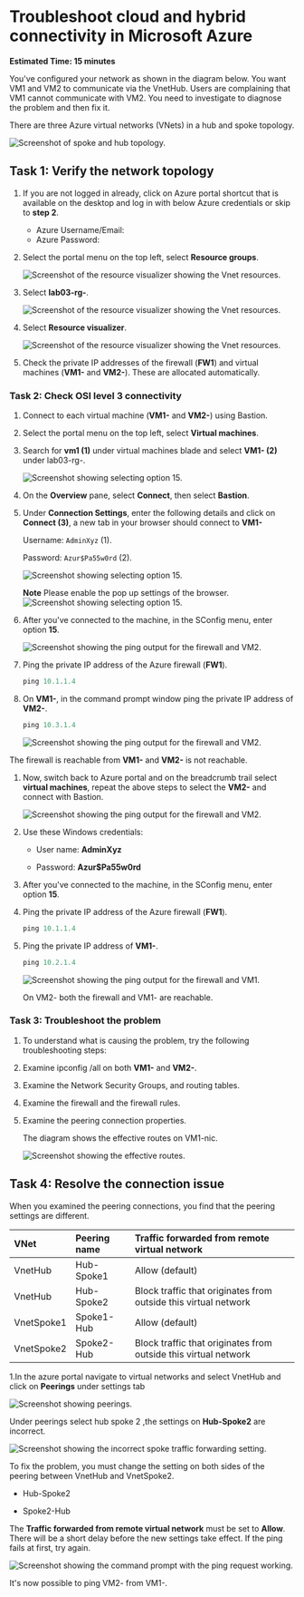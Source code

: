 # Troubleshoot cloud and hybrid connectivity in Microsoft Azure

**Estimated Time: 15 minutes**

You've configured your network as shown in the diagram below. You want VM1 and VM2 to communicate via the VnetHub. Users are complaining that VM1 cannot communicate with VM2. You need to investigate to diagnose the problem and then fix it.

There are three Azure virtual networks (VNets) in a hub and spoke topology.

![Screenshot of spoke and hub topology.](../media/6-spoke-hub-topology.png)

## Task 1: Verify the network topology

1. If you are not logged in already, click on Azure portal shortcut that is available on the desktop and log in with below Azure credentials or skip to **step 2**.
    * Azure Username/Email: <inject key="AzureAdUserEmail"></inject> 
    * Azure Password: <inject key="AzureAdUserPassword"></inject>

1. Select the portal menu on the top left, select **Resource groups**.

   ![Screenshot of the resource visualizer showing the Vnet resources.](../media/mod3-rg.png)

1. Select **lab03-rg-<inject key="Deployment ID" enableCopy="false" />**.

    ![Screenshot of the resource visualizer showing the Vnet resources.](../media/rg.jpg)

1. Select **Resource visualizer**.

   ![Screenshot of the resource visualizer showing the Vnet resources.](../media/mod3-rv1.png)

1. Check the private IP addresses of the firewall (**FW1**) and virtual machines (**VM1-<inject key="Deployment ID" enableCopy="false" />** and **VM2-<inject key="Deployment ID" enableCopy="false" />**). These are allocated automatically.

### Task 2: Check OSI level 3 connectivity

1. Connect to each virtual machine (****VM1-<inject key="Deployment ID" enableCopy="false" />**** and ****VM2-<inject key="Deployment ID" enableCopy="false" />****) using Bastion.

1. Select the portal menu on the top left, select **Virtual machines**.

1. Search for **vm1 (1)** under virtual machines blade and select **VM1-<inject key="Deployment ID" enableCopy="false" /> (2)** under lab03-rg-<inject key="Deployment ID" enableCopy="false" />.

    ![Screenshot showing selecting option 15.](../media/vm.jpg)

1. On the **Overview** pane, select **Connect**, then select **Bastion**.

1. Under **Connection Settings**, enter the following details and click on **Connect (3)**, a new tab in your browser should connect to **VM1-<inject key="Deployment ID" enableCopy="false" />**
 
     Username: `AdminXyz` (1).
     
     Password: `Azur$Pa55w0rd` (2).

    ![Screenshot showing selecting option 15.](../media/mod3-vm1bastion.png)
    
    **Note** Please enable the pop up settings of the browser.
    ![Screenshot showing selecting option 15.](../media/ppmd3.jpg)
    

1. After you've connected to the machine, in the SConfig menu, enter option **15**.

   ![Screenshot showing the ping output for the firewall and VM2.](../media/mod3-sconfig.png)

1. Ping the private IP address of the Azure firewall (**FW1**).

    ```powershell
    ping 10.1.1.4
    ```

1. On **VM1-<inject key="Deployment ID" enableCopy="false" />**, in the command prompt window ping the private IP address of **VM2-<inject key="Deployment ID" enableCopy="false" />**.

    ```powershell
    ping 10.3.1.4
    ```

    ![Screenshot showing the ping output for the firewall and VM2.](../media/mod3-vm1-ping-test.png)

The firewall is reachable from **VM1-<inject key="Deployment ID" enableCopy="false" />** and **VM2-<inject key="Deployment ID" enableCopy="false" />** is not    reachable.

1. Now, switch back to Azure portal and on the breadcrumb trail select **virtual machines**, repeat the above steps to select the **VM2-<inject key="Deployment ID" enableCopy="false" />** and connect with Bastion.

    ![Screenshot showing the ping output for the firewall and VM2.](../media/mod3-vm.png)

1. Use these Windows credentials:

    - User name: **AdminXyz**
    
    - Password: **Azur$Pa55w0rd**

1. After you've connected to the machine, in the SConfig menu, enter option **15**.

1. Ping the private IP address of the Azure firewall (**FW1**).

    ```powershell
    ping 10.1.1.4
    ```

1. Ping the private IP address of **VM1-<inject key="Deployment ID" enableCopy="false" />**.

    ```powershell
    ping 10.2.1.4
    ```

    ![Screenshot showing the ping output for the firewall and VM1.](../media/mod3-vm2-ping-test.png)

    On VM2-<inject key="Deployment ID" enableCopy="false" /> both the firewall and VM1-<inject key="Deployment ID" enableCopy="false" /> are reachable.

### Task 3: Troubleshoot the problem

1. To understand what is causing the problem, try the following troubleshooting steps:

1. Examine ipconfig /all on both **VM1-<inject key="Deployment ID" enableCopy="false" />** and **VM2-<inject key="Deployment ID" enableCopy="false" />**.

1. Examine the Network Security Groups, and routing tables.

1. Examine the firewall and the firewall rules.

1. Examine the peering connection properties.

    The diagram shows the effective routes on VM1-nic.

    ![Screenshot showing the effective routes.](../media/mod3-nic.png)

## Task 4: Resolve the connection issue

When you examined the peering connections, you find that the peering settings are different.

| **VNet**| **Peering name**| **Traffic forwarded from remote virtual network**|
| :--- | :--- | :--- |
| VnetHub| Hub-Spoke1| Allow (default)|
| VnetHub| Hub-Spoke2| Block traffic that originates from outside this virtual network|
| VnetSpoke1| Spoke1-Hub| Allow (default)|
| VnetSpoke2| Spoke2-Hub| Block traffic that originates from outside this virtual network|

1.In the azure portal navigate to virtual networks and select VnetHub and click on **Peerings** under settings tab

![Screenshot showing peerings.](../media/vnet.jpg)

Under peerings select hub spoke 2 ,the settings on **Hub-Spoke2** are incorrect.

![Screenshot showing the incorrect spoke traffic forwarding setting.](../media/6-incorrect-traffic-forwarding.png)

To fix the problem, you must change the setting on both sides of the peering between VnetHub and VnetSpoke2.

- Hub-Spoke2

- Spoke2-Hub

The **Traffic forwarded from remote virtual network** must be set to **Allow**. There will be a short delay before the new settings take effect. If the ping fails at first, try again.

![Screenshot showing the command prompt with the ping request working.](../media/mod3-vm1-ping-fixed.png)

It's now possible to ping VM2-<inject key="Deployment ID" enableCopy="false" /> from VM1-<inject key="Deployment ID" enableCopy="false" />.
